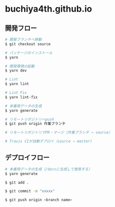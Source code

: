# buchiya4th.github.io

## 開発フロー

``` bash
# 開発ブランチへ移動
$ git checkout source

# パッケージのインストール
$ yarn

# 開発環境の起動
$ yarn dev

# Lint
$ yarn lint

# Lint Fix
$ yarn lint-fix

# 本番用データの生成
$ yarn generate

# リモートリポジトリへpush
$ git push origin 作業ブランチ

# リモートリポジトリでPR・マージ（作業ブランチ → source）

# Travis CIが自動デプロイ（source → master)
```

## デプロイフロー

``` bash
# 本番用データの生成（/docsに生成して使用する）
$ yarn generate

$ git add .

$ git commit -m "xxxxx"

$ git push origin <branch name>
```
